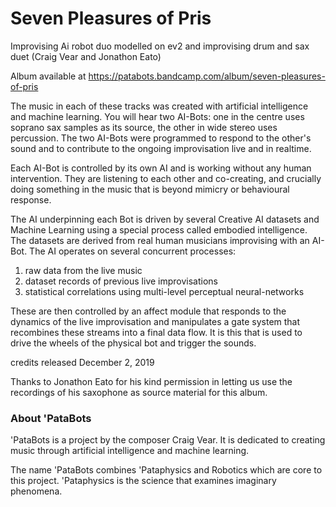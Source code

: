 # Seven Pleasures of Pris
Improvising Ai robot duo modelled on ev2 and improvising drum and sax duet (Craig Vear and Jonathon Eato)

Album available at https://patabots.bandcamp.com/album/seven-pleasures-of-pris

The music in each of these tracks was created with artificial intelligence and machine learning. You will hear two AI-Bots: one in the centre uses soprano sax samples as its source, the other in wide stereo uses percussion. The two AI-Bots were programmed to respond to the other's sound and to contribute to the ongoing improvisation live and in realtime. 

Each AI-Bot is controlled by its own AI and is working without any human intervention. They are listening to each other and co-creating, and crucially doing something in the music that is beyond mimicry or behavioural response. 

The AI underpinning each Bot is driven by several Creative AI datasets and Machine Learning using a special process called embodied intelligence. The datasets are derived from real human musicians improvising with an AI-Bot. The AI operates on several concurrent processes: 
1) raw data from the live music 
2) dataset records of previous live improvisations 
3) statistical correlations using multi-level perceptual neural-networks 

These are then controlled by an affect module that responds to the dynamics of the live improvisation and manipulates a gate system that recombines these streams into a final data flow. It is this that is used to drive the wheels of the physical bot and trigger the sounds.

credits
released December 2, 2019 

Thanks to Jonathon Eato for his kind permission in letting us use the recordings of his saxophone as source material for this album.

### About 'PataBots
'PataBots is a project by the composer Craig Vear. It is dedicated to creating music through artificial intelligence and machine learning.

The name 'PataBots combines 'Pataphysics and Robotics which are core to this project. 'Pataphysics is the science that examines imaginary phenomena.
